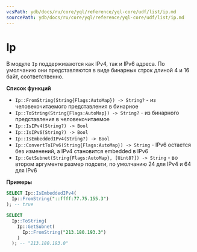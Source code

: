 ```yaml
---
vcsPath: ydb/docs/ru/core/yql/reference/yql-core/udf/list/ip.md
sourcePath: ydb/docs/ru/core/yql/reference/yql-core/udf/list/ip.md
---
```

# Ip
В модуле `Ip` поддерживаются как IPv4, так и IPv6 адреса. По умолчанию они представляются в виде бинарных строк длиной 4 и 16 байт, соответственно.

**Список функций**

* ```Ip::FromString(String{Flags:AutoMap}) -> String?``` - из человекочитаемого представления в бинарное
* ```Ip::ToString(String{Flags:AutoMap}) -> String?``` - из бинарного представления в человекочитаемое
* ```Ip::IsIPv4(String?) -> Bool```
* ```Ip::IsIPv6(String?) -> Bool```
* ```Ip::IsEmbeddedIPv4(String?) -> Bool```
* ```Ip::ConvertToIPv6(String{Flags:AutoMap}) -> String``` - IPv6 остается без изменений, а IPv4 становится embedded в IPv6
* ```Ip::GetSubnet(String{Flags:AutoMap}, [Uint8?]) -> String``` - во втором аргументе размер подсети, по умолчанию 24 для IPv4 и 64 для IPv6

**Примеры**

```sql
SELECT Ip::IsEmbeddedIPv4(
  Ip::FromString("::ffff:77.75.155.3")
); -- true

SELECT
  Ip::ToString(
    Ip::GetSubnet(
      Ip::FromString("213.180.193.3")
    )
  ); -- "213.180.193.0"
```
